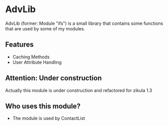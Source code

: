 AdvLib
======

AdvLib (former: Module "ifs") is a small library that contains some functions that are used by some of my modules.

## Features
- Caching Methods
- User Attribute Handling

## Attention: Under construction

Actually this module is under construction and refactored for zikula 1.3

## Who uses this module?

- The module is used by ContactList
